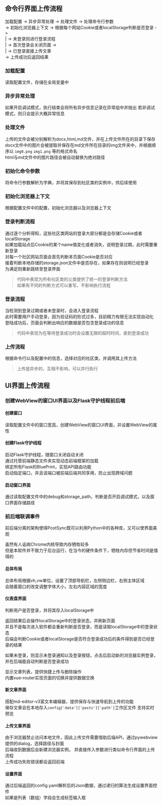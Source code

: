 ## 命令行界面上传流程

加载配置 -> 异步异常处理 -> 处理文件 -> 处理命令行参数  
-> 初始化浏览器上下文 -> 根据每个网站Cookie或者localStorage判断是否登录 ->  
| -> 未登录则进行登录流程  
| -> 首次登录会关闭页面   ->  
| -> 已登录直接上传文章  
-> 上传成功后返回结果  

### 加载配置

读取配置文件，存储在全局变量中

### 异步异常处理

如果开启调试模式，执行结束会将所有异步信息记录在异常组中并抛出
若非调试模式，则只会提示大概异常信息

### 处理文件

上传的文件会被分别解析为docx,html,md文件，并在上传文件所在的目录下保存
docx文件中的图片会被提取并保存在md文件所在目录的img文件夹中，并根据顺序以 `img0.png` `img1.png` 等的格式命名  
html与md文件中的图片路径会被自动替换为绝对路径

### 初始化命令参数

将命令行参数解析为字典，并将其保存到社区类的实例中，供后续使用

### 初始化浏览器上下文

根据配置文件中的配置，初始化浏览器以及浏览器上下文

### 登录判断流程
通过逐个分析得知，这些社区类网站的登录大部分都是会存储Cookie或者localStorage  
如果加载站点后Cookie的某个name值变化或者消失，说明登录过期，此时需要重新登录  
对每一个社区网站页面会首先判断本页面Cookie是否对应  
接着判断本地存储的storage.json文件中是否存在，如果存在则说明已经登录  
为满足则重新跳转至登录界面  
> 代码中表现为所有社区类的父类提供了统一的登录判断方法  
> 如果有不同的判断方式可以重写，不影响执行流程

### 登录流程

当检测到登录过期或者未登录时，会进入登录流程  
此时需要用户手动登录，因为验证码的形式过多，目前精力有限无法实现自动化    
登陆成功后，页面会判断出响应的数据是否包含登录成功的信息  
> 代码中表现为在等待登录成功时会设置无限的超时时间，直到登录成功  

### 上传流程

根据命令行以及配置中的信息，选择对应的社区类，并调用其上传方法  
> 上传是异步的，互相不影响，可以并行执行  


## UI界面上传流程

### 创建WebView的窗口UI界面以及Flask守护线程前后端

#### 创建窗口

读取配置文件中的窗口宽高，创建WebView的窗口UI界面，并设置WebView的属性
#### 创建Flask守护线程
启动Flask守护线程，随窗口关闭自动关闭  
通过托管前端静态文件夹实现动态前端框架的加载  
绑定所有Flask的BluePrint，实现API路由功能  
启动指定端口，并且该端口被前端后端共同享用，防止出现跨域问题
#### 启动窗口界面
通过读取配置文件中的debug和storage_path，判断是否开启调试模式，以及窗口界面存储路径  

### 前后端联调事件

前后端分离的架构使得PostSync既可以利用Python中的各种库，又可以使界面美观

虽然有人诟病Chrome内核导致内存牺牲较多  
但是本软件并不致力于后台运行，在当今的硬件条件下，牺牲内存但节省时间是值得的  

#### 总体布局

总体布局根据vh,vw单位，设置了顶部导航栏，左侧侧边栏，右侧主体区域  
会随着窗口的改变调整字体大小，左右内容区域的宽度  

#### 仪表盘界面

判断用户是否登录，并将其存入localStorage中

返回结果后会操作localStorage中的登录状态，并刷新页面  
并且不是每次进入软件都会重新判断是否登录，而是读取localStorage中的登录状态  
后端会判断Cookie或者localStorage是否符合登录成功后的条件得到是否已经登录的结果  

如果未登录，则显示未登录通知以及登录按钮，点击后启动新的浏览器实例登录，并在后端能自动判断是否登录成功  

显示文章列表，提供快捷上传与删除操作  
内置vue-router实现页面的切换并提供数据交换  

#### 新文章界面

搭配md-editor-v3富文本编辑器，提供保存与快速导航到上传的功能  
保存文章会在本地存入`config['data']['posts']['path']`工作区文件
支持实时预览

#### 上传文章界面

由于浏览器禁止访问本地文件，因此上传文件需要借助后端API，通过pywebview提供的dialog，选择路径与封面  
后端收到数据后会新建浏览器实例，  并直接传入参数进行类似命令行界面的上传流程  
上传成功失败错误都会返回前端  

#### 设置界面

通过后端返回的config.yaml解析后的Json数据，通过递归的算法生成设置界面控件  
如果是列表（数组）字段会生成标签输入框

